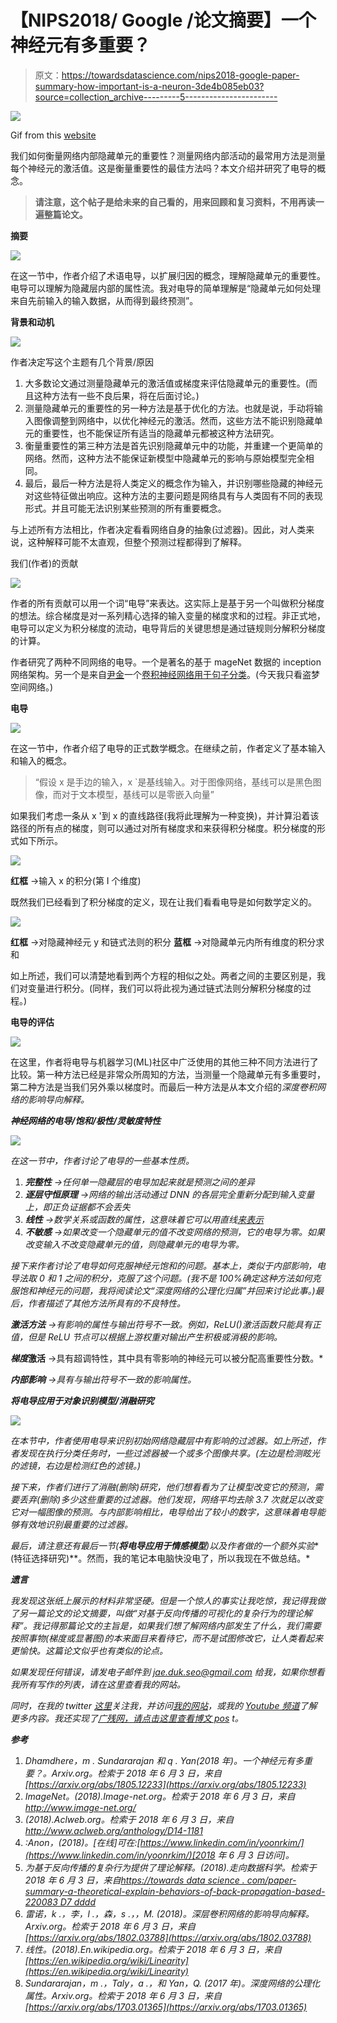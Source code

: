 # 【NIPS2018/ Google /论文摘要】一个神经元有多重要？

> 原文：<https://towardsdatascience.com/nips2018-google-paper-summary-how-important-is-a-neuron-3de4b085eb03?source=collection_archive---------5----------------------->

![](img/635bd5b43d88aca573e33790495ab6a1.png)

Gif from this [website](https://giphy.com/gifs/l3vRcrVqhBVSpJte0)

我们如何衡量网络内部隐藏单元的重要性？测量网络内部活动的最常用方法是测量每个神经元的激活值。这是衡量重要性的最佳方法吗？本文介绍并研究了电导的概念。

> **请注意，这个帖子是给未来的自己看的，用来回顾和复习资料，不用再读一遍整篇论文。**

**摘要**

![](img/4853b5a627b55f05621262c717c302a2.png)

在这一节中，作者介绍了术语电导，以扩展归因的概念，理解隐藏单元的重要性。电导可以理解为隐藏层内部的属性流。我对电导的简单理解是“隐藏单元如何处理来自先前输入的输入数据，从而得到最终预测”。

**背景和动机**

![](img/baf1d39473d4e628c1237f1180ffb2bb.png)

作者决定写这个主题有几个背景/原因

1.  大多数论文通过测量隐藏单元的激活值或梯度来评估隐藏单元的重要性。(而且这种方法有一些不良后果，将在后面讨论。)
2.  测量隐藏单元的重要性的另一种方法是基于优化的方法。也就是说，手动将输入图像调整到网络中，以优化神经元的激活。然而，这些方法不能识别隐藏单元的重要性，也不能保证所有适当的隐藏单元都被这种方法研究。
3.  衡量重要性的第三种方法是首先识别隐藏单元中的功能，并重建一个更简单的网络。然而，这种方法不能保证新模型中隐藏单元的影响与原始模型完全相同。
4.  最后，最后一种方法是将人类定义的概念作为输入，并识别哪些隐藏的神经元对这些特征做出响应。这种方法的主要问题是网络具有与人类固有不同的表现形式。并且可能无法识别某些预测的所有重要概念。

与上述所有方法相比，作者决定看看网络自身的抽象(过滤器)。因此，对人类来说，这种解释可能不太直观，但整个预测过程都得到了解释。

我们(作者)的贡献

![](img/083b5fdce1eae7188405d7b2bb21d12b.png)

作者的所有贡献可以用一个词“电导”来表达。这实际上是基于另一个叫做积分梯度的想法。综合梯度是对一系列精心选择的输入变量的梯度求和的过程。非正式地，电导可以定义为积分梯度的流动，电导背后的关键思想是通过链规则分解积分梯度的计算。

作者研究了两种不同网络的电导。一个是著名的基于 mageNet 数据的 inception 网络架构。另一个是来自[尹金](https://www.linkedin.com/in/yoonrkim/)一个[卷积神经网络用于句子分类](http://www.aclweb.org/anthology/D14-1181)。(今天我只看盗梦空间网络。)

**电导**

![](img/5ce519ac9df4f26d57192adc3b940a03.png)

在这一节中，作者介绍了电导的正式数学概念。在继续之前，作者定义了基本输入和输入的概念。

> “假设 x 是手边的输入，x `是基线输入。对于图像网络，基线可以是黑色图像，而对于文本模型，基线可以是零嵌入向量”

如果我们考虑一条从 x '到 x 的直线路径(我将此理解为一种变换)，并计算沿着该路径的所有点的梯度，则可以通过对所有梯度求和来获得积分梯度。积分梯度的形式如下所示。

![](img/c78b5892f649bd0012f7d155430f246b.png)

**红框** →输入 x 的积分(第 I 个维度)

既然我们已经看到了积分梯度的定义，现在让我们看看电导是如何数学定义的。

![](img/bdbe0591a57173f5c9688c94bc32d403.png)

**红框** →对隐藏神经元 y 和链式法则的积分
**蓝框** →对隐藏单元内所有维度的积分求和

如上所述，我们可以清楚地看到两个方程的相似之处。两者之间的主要区别是，我们对变量进行积分。(同样，我们可以将此视为通过链式法则分解积分梯度的过程。)

**电导的评估**

![](img/6aa03f8a73af6db6fcee310c29937d93.png)

在这里，作者将电导与机器学习(ML)社区中广泛使用的其他三种不同方法进行了比较。第一种方法已经是非常众所周知的方法，当测量一个隐藏单元有多重要时，第二种方法是当我们另外乘以梯度时。而最后一种方法是从本文介绍的[](https://arxiv.org/abs/1802.03788)*深度卷积网络的影响导向解释。*

***神经网络的电导/饱和/极性/灵敏度特性***

*![](img/ab427c20c11928ee4d2e2c306511191a.png)*

*在这一节中，作者讨论了电导的一些基本性质。*

1.  ***完整性** →任何单一隐藏层的电导加起来就是预测之间的差异*
2.  ***逐层守恒原理** →网络的输出活动通过 DNN 的各层完全重新分配到输入变量上，即正负证据都不会丢失*
3.  ***线性** →数学关系或函数的属性，这意味着它可以用直线[来表示](https://en.wikipedia.org/wiki/Line_(geometry))*
4.  ***不敏感** →如果改变一个隐藏单元的值不改变网络的预测，它的电导为零。如果改变输入不改变隐藏单元的值，则隐藏单元的电导为零。*

*接下来作者讨论了电导如何克服神经元饱和的问题。基本上，类似于内部影响，电导法取 0 和 1 之间的积分，克服了这个问题。(我不是 100%确定这种方法如何克服饱和神经元的问题，我将阅读论文“深度网络的公理化归属”并回来讨论此事。)最后，作者描述了其他方法所具有的不良特性。*

***激活方法** →有影响的属性与输出符号不一致。例如，ReLU()激活函数只能具有正值，但是 ReLU 节点可以根据上游权重对输出产生积极或消极的影响。*

***梯度*激活** →具有超调特性，其中具有零影响的神经元可以被分配高重要性分数。*

***内部影响** →具有与输出符号不一致的影响属性。*

***将电导应用于对象识别模型/消融研究***

*![](img/fe87f60d37e3f9296cfa1ab85b5c7070.png)*

*在本节中，作者使用电导来识别初始网络隐藏层中有影响的过滤器。如上所述，作者发现在执行分类任务时，一些过滤器被一个或多个图像共享。(左边是检测眩光的滤镜，右边是检测红色的滤镜。)*

*接下来，作者们进行了消融(删除)研究，他们想看看为了让模型改变它的预测，需要丢弃(删除)多少这些重要的过滤器。他们发现，网络平均去除 3.7 次就足以改变它对一幅图像的预测。与内部影响相比，电导给出了较小的数字，这意味着电导能够有效地识别最重要的过滤器。*

*最后，请注意还有最后一节(**将电导应用于情感模型**)以及作者做的一个额外实验**(特征选择研究)**。然而，我的笔记本电脑快没电了，所以我现在不做总结。*

***遗言***

*我发现这张纸上展示的材料非常坚硬。但是一个惊人的事实让我吃惊，我记得我做了另一篇论文的论文摘要，叫做“对基于反向传播的可视化的复杂行为的理论解释”。我记得那篇论文的主旨是，如果我们想了解网络内部发生了什么，我们需要按照事物(梯度或显著图)的本来面目来看待它，而不是试图修改它，让人类看起来更愉快。这篇论文似乎也有类似的论点。*

*如果发现任何错误，请发电子邮件到 jae.duk.seo@gmail.com 给我，如果你想看我所有写作的列表，请在这里查看我的网站。*

*同时，在我的 twitter [这里](https://twitter.com/JaeDukSeo)关注我，并访问[我的网站](https://jaedukseo.me/)，或我的 [Youtube 频道](https://www.youtube.com/c/JaeDukSeo)了解更多内容。我还实现了[广残网，请点击这里查看博文 pos](https://medium.com/@SeoJaeDuk/wide-residual-networks-with-interactive-code-5e190f8f25ec) t。*

***参考***

1.  *Dhamdhere，m . Sundararajan 和 q . Yan(2018 年)。一个神经元有多重要？。Arxiv.org。检索于 2018 年 6 月 3 日，来自[https://arxiv.org/abs/1805.12233](https://arxiv.org/abs/1805.12233)*
2.  *ImageNet。(2018).Image-net.org。检索于 2018 年 6 月 3 日，来自 http://www.image-net.org/*
3.  *(2018).Aclweb.org。检索于 2018 年 6 月 3 日，来自 http://www.aclweb.org/anthology/D14-1181*
4.  *:Anon，(2018)。[在线]可在:[https://www.linkedin.com/in/yoonrkim/](https://www.linkedin.com/in/yoonrkim/)[2018 年 6 月 3 日访问]。*
5.  *为基于反向传播的复杂行为提供了理论解释。(2018).走向数据科学。检索于 2018 年 6 月 3 日，来自[https://towards data science . com/paper-summary-a-theoretical-explain-behaviors-of-back-propagation-based-220083 D7 dddd](/paper-summary-a-theoretical-explanation-for-perplexing-behaviours-of-back-propagation-based-220083d7dddd)*
6.  *雷诺，k .，李，l .，森，s .，，M. (2018)。深层卷积网络的影响导向解释。Arxiv.org。检索于 2018 年 6 月 3 日，来自[https://arxiv.org/abs/1802.03788](https://arxiv.org/abs/1802.03788)*
7.  *线性。(2018).En.wikipedia.org。检索于 2018 年 6 月 3 日，来自[https://en.wikipedia.org/wiki/Linearity](https://en.wikipedia.org/wiki/Linearity)*
8.  *Sundararajan，m .，Taly，a .，和 Yan，Q. (2017 年)。深度网络的公理化属性。Arxiv.org。检索于 2018 年 6 月 3 日，来自[https://arxiv.org/abs/1703.01365](https://arxiv.org/abs/1703.01365)*